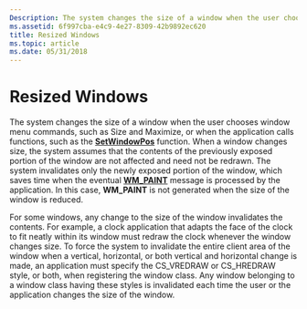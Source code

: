 ```yaml
---
Description: The system changes the size of a window when the user chooses window menu commands, such as Size and Maximize, or when the application calls functions, such as the SetWindowPos function.
ms.assetid: 6f997cba-e4c9-4e27-8309-42b9892ec620
title: Resized Windows
ms.topic: article
ms.date: 05/31/2018
---
```


# Resized Windows

The system changes the size of a window when the user chooses window menu commands, such as Size and Maximize, or when the application calls functions, such as the [**SetWindowPos**](https://msdn.microsoft.com/library/ms633545(v=VS.85).aspx) function. When a window changes size, the system assumes that the contents of the previously exposed portion of the window are not affected and need not be redrawn. The system invalidates only the newly exposed portion of the window, which saves time when the eventual [**WM\_PAINT**](wm-paint.md) message is processed by the application. In this case, **WM\_PAINT** is not generated when the size of the window is reduced.

For some windows, any change to the size of the window invalidates the contents. For example, a clock application that adapts the face of the clock to fit neatly within its window must redraw the clock whenever the window changes size. To force the system to invalidate the entire client area of the window when a vertical, horizontal, or both vertical and horizontal change is made, an application must specify the CS\_VREDRAW or CS\_HREDRAW style, or both, when registering the window class. Any window belonging to a window class having these styles is invalidated each time the user or the application changes the size of the window.

 

 




